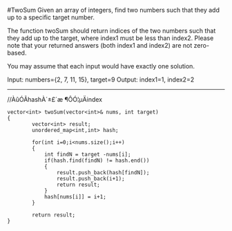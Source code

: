 #TwoSum
Given an array of integers, find two numbers such that they add up to a specific target number.

The function twoSum should return indices of the two numbers such that they add up to the target, 
where index1 must be less than index2. Please note that your returned answers (both index1 and index2) are not zero-based.

You may assume that each input would have exactly one solution.

Input: numbers={2, 7, 11, 15}, target=9
Output: index1=1, index2=2



---


//ÀûÓÃhashÀ´±£´æ ¶ÔÓ¦µÄindex
```
vector<int> twoSum(vector<int>& nums, int target) 
{
        vector<int> result;
        unordered_map<int,int> hash;
        
        for(int i=0;i<nums.size();i++)
        {
            int findN = target -nums[i];
            if(hash.find(findN) != hash.end())
            {
                result.push_back(hash[findN]);
                result.push_back(i+1);
                return result;
            }
            hash[nums[i]] = i+1;
        }
        
        return result;
}
```